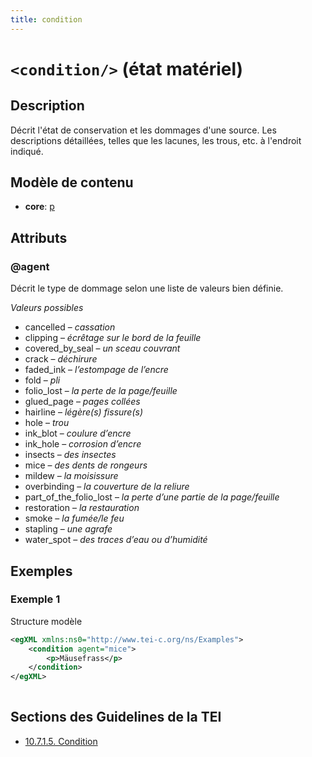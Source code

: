 ```yaml
---
title: condition
---
```




# `<condition/>` (état matériel)

## Description

Décrit l'état de conservation et les dommages d'une source. Les descriptions détaillées, telles que les lacunes, les trous, etc. à l'endroit indiqué. 

## Modèle de contenu

- **core**: [p](p.md)

## Attributs

### @agent

Décrit le type de dommage selon une liste de valeurs bien définie. 

*Valeurs possibles*

- cancelled – *cassation*
- clipping – *écrêtage sur le bord de la feuille*
- covered_by_seal – *un sceau couvrant*
- crack – *déchirure*
- faded_ink – *l’estompage de l’encre*
- fold – *pli*
- folio_lost – *la perte de la page/feuille*
- glued_page – *pages collées*
- hairline – *légère(s) fissure(s)*
- hole – *trou*
- ink_blot – *coulure d’encre*
- ink_hole – *corrosion d’encre*
- insects – *des insectes*
- mice – *des dents de rongeurs*
- mildew – *la moisissure*
- overbinding – *la couverture de la reliure*
- part_of_the_folio_lost – *la perte d’une partie de la page/feuille*
- restoration – *la restauration*
- smoke – *la fumée/le feu*
- stapling – *une agrafe*
- water_spot – *des traces d’eau ou d’humidité*

## Exemples

### Exemple 1

Structure modèle

```xml
<egXML xmlns:ns0="http://www.tei-c.org/ns/Examples">
    <condition agent="mice">
        <p>Mäusefrass</p>
    </condition>
</egXML>
               
```

## Sections des Guidelines de la TEI

- [10.7.1.5. Condition](https://www.tei-c.org/release/doc/tei-p5-doc/en/html/MS.html#msphco)